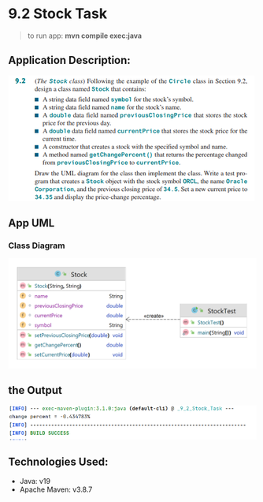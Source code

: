 # 9.2 Stock Task
> to run app: **mvn compile exec:java**

## Application Description:
![app description](images/app_description.png)

## App UML
### Class Diagram
![class diagram](images/Stock_UML.png)

## the Output
![Output](images/output.png)

## Technologies Used:
* Java: v19
* Apache Maven: v3.8.7
